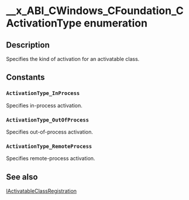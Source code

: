 # __x_ABI_CWindows_CFoundation_CActivationType enumeration

## Description

Specifies the kind of activation for an activatable class.

## Constants

### `ActivationType_InProcess`

Specifies in-process activation.

### `ActivationType_OutOfProcess`

Specifies out-of-process activation.

### `ActivationType_RemoteProcess`

Specifies remote-process activation.

## See also

[IActivatableClassRegistration](https://learn.microsoft.com/windows/desktop/api/activationregistration/nn-activationregistration-iactivatableclassregistration)